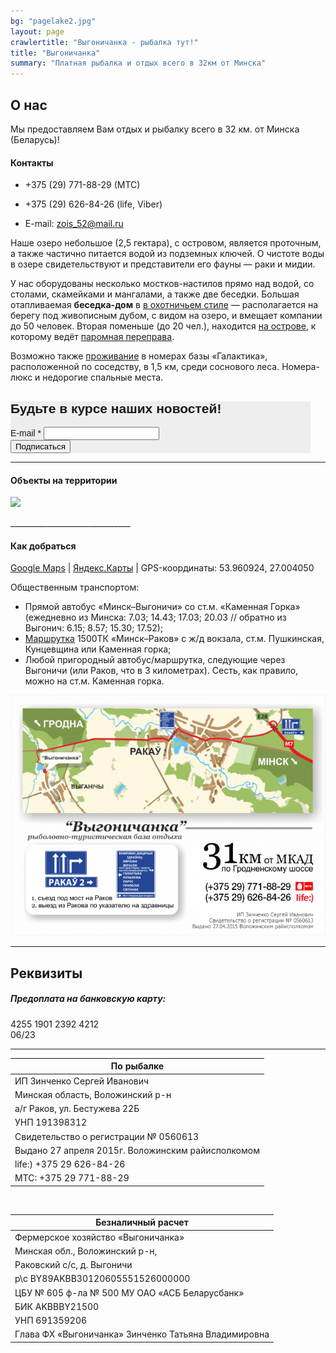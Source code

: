 ```yaml
---
bg: "pagelake2.jpg"
layout: page 
crawlertitle: "Выгоничанка - рыбалка тут!"
title: "Выгоничанка"
summary: "Платная рыбалка и отдых всего в 32км от Минска"
---
```


## О нас

Мы предоставляем Вам отдых и рыбалку всего в 32 км. от Минска (Беларусь)!

#### Контакты
- +375 (29) 771-88-29 (МТС)

- +375 (29) 626-84-26 (life, Viber)

- E-mail: <a href="mailto:zois_52@mail.ru">zois_52@mail.ru</a>


Наше озеро небольшое (2,5 гектара), с островом, является проточным, а также частично питается водой из подземных ключей. О чистоте воды в озере свидетельствуют и представители его фауны — раки и мидии.

У нас оборудованы несколько мостков-настилов прямо над водой, со столами, скамейками и мангалами, а также две беседки. Большая отапливаемая **беседка-дом** в [в охотничьем стиле](https://www.instagram.com/p/BKsqO-Cgqw9/) — располагается на берегу под живописным дубом, с видом на озеро, и вмещает компании до 50 человек. Вторая поменьше (до 20 чел.), находится [на острове](https://www.instagram.com/p/BKofbIZA3y8/), к которому ведёт [паромная переправа](https://www.instagram.com/p/BKogGaDAKY8/). 

Возможно также [проживание](http://galakt.by/) в номерах базы «Галактика», расположенной по соседству, в 1,5 км, среди соснового леса. Номера-люкс и недорогие спальные места.


<!-- Begin Mailchimp Signup Form -->
<link href="//cdn-images.mailchimp.com/embedcode/classic-10_7.css" rel="stylesheet" type="text/css">
<style type="text/css">
	#mc_embed_signup{background:#eeeeee; clear:left; font:14px Helvetica,Arial,sans-serif;  width:480px;}
	/* Add your own Mailchimp form style overrides in your site stylesheet or in this style block.
	   We recommend moving this block and the preceding CSS link to the HEAD of your HTML file. */
</style>
<div id="mc_embed_signup">
<form action="https://rybalkatut.us12.list-manage.com/subscribe/post?u=8df00ee46128c6aa56db79f3a&amp;id=5f97ada3ca" method="post" id="mc-embedded-subscribe-form" name="mc-embedded-subscribe-form" class="validate" target="_blank" novalidate>
    <div id="mc_embed_signup_scroll">
	<h2>Будьте в курсе наших новостей!</h2>
<div class="mc-field-group">
	<label for="mce-EMAIL">E-mail  <span class="asterisk">*</span>
</label>
	<input type="email" value="" name="EMAIL" class="required email" id="mce-EMAIL">
</div>
	<div id="mce-responses" class="clear">
		<div class="response" id="mce-error-response" style="display:none"></div>
		<div class="response" id="mce-success-response" style="display:none"></div>
	</div>    <!-- real people should not fill this in and expect good things - do not remove this or risk form bot signups-->
    <div style="position: absolute; left: -5000px;" aria-hidden="true"><input type="text" name="b_8df00ee46128c6aa56db79f3a_5f97ada3ca" tabindex="-1" value=""></div>
    <div class="clear"><input type="submit" value="Подписаться" name="subscribe" id="mc-embedded-subscribe" class="button" ></div>
    </div>
</form>
</div>
<script type='text/javascript' src='//s3.amazonaws.com/downloads.mailchimp.com/js/mc-validate.js'></script><script type='text/javascript'>(function($) {window.fnames = new Array(); window.ftypes = new Array();fnames[1]='FNAME';ftypes[1]='text';fnames[0]='EMAIL';ftypes[0]='email';}(jQuery));var $mcj = jQuery.noConflict(true);</script>
<!--End mc_embed_signup-->


_____________________________

#### Объекты на территории

<p><img class="alwaysThinglink" style="max-width: 100%;" src="//cdn.thinglink.me/api/image/737097281739685888/1024/10/scaletowidth#tl-737097281739685888;1043138249'"><script async="" charset="utf-8" src="//cdn.thinglink.me/jse/embed.js"></script></p>
______________________________

#### Как добраться
[Google Maps](https://www.google.de/maps/place/Vygonichanka/@53.9599488,26.9980429,14z/data=!4m12!1m6!3m5!1s0x0000000000000000:0x8d177825c0207ae4!2sVygonichanka!8m2!3d53.9609209!4d27.0038795!3m4!1s0x0000000000000000:0x8d177825c0207ae4!8m2!3d53.9609209!4d27.0038795?hl=en) | [Яндекс.Карты](https://yandex.by/maps/?l=pmap&ll=27.032001%2C53.965287&rl=27.40813248%2C53.91160729~-0.00583649%2C-0.00060811~-0.01270294%2C-0.00162166~-0.02197266%2C-0.00243262~-0.00720978%2C0.00101361~-0.03089905%2C0.00810797~-0.01510620%2C0.00222941~-0.00995636%2C0.00060800~-0.01373291%2C-0.00162136~-0.02883911%2C-0.00364828~-0.00892639%2C-0.00121617~-0.01132965%2C0.00060809~-0.01338959%2C0.00202689~-0.04257202%2C0.00587743~-0.02059937%2C0.00405292~-0.02334595%2C0.00891503~-0.02128601%2C0.01235630~-0.01064301%2C0.01134025~-0.01785278%2C0.00627631~-0.00952721%2C0.00551629~0.00016377%2C0.00134960~0.00180998%2C-0.00010742~0.00034332%2C-0.00101208~-0.00377655%2C-0.00192302~-0.00562191%2C-0.00056934~-0.00079393%2C0.00031629~-0.00139475%2C-0.00130316~-0.00656605%2C0.00077177~-0.00326157%2C0.00016447~-0.00433445%2C-0.00044282~-0.00403404%2C0.00086033~-0.00326157%2C0.00065789~-0.00197411%2C0.00055667~-0.00283241%2C-0.00217610~-0.00197411%2C0.00040486~-0.00180244%2C0.00015182~-0.00532150%2C-0.00055669~-0.00861229%2C0.00042147~-0.00746727%2C-0.00005061~-0.00660896%2C-0.00075912~-0.01253128%2C-0.00151829~-0.00120163%2C-0.00012653~-0.00028911%2C-0.00140434~0.00021458%2C-0.00053143~0.00094414%2C-0.00015184~0.00111580%2C-0.00027837~0.00042915%2C-0.00078452~0.00004292%2C-0.00045553&z=14) | GPS-координаты: 53.960924, 27.004050

Общественным транспортом: 
- Прямой автобус «Минск–Выгоничи» со ст.м. «Каменная Горка» (ежедневно из Минска: 7.03; 14.43; 17.03; 20.03 // обратно из Выгонич: 6.15; 8.57; 15.30; 17.52);
- [Маршрутка](http://www.marshrutka.lpy.by/e/6126-raspisanie-minsk-rakov) 1500ТК «Минск–Раков» с ж/д вокзала, ст.м. Пушкинская, Кунцевщина или Каменная горка;
- Любой пригородный автобус/маршрутка, следующие через Выгоничи (или Раков, что в 3 километрах). Сесть, как правило, можно на ст.м. Каменная горка.

![alt text](/images/path.png "Схема проезда")

___________________________

## Реквизиты

##### Предоплата на банковскую карту:
4255 1901 2392 4212   
06/23

_________

| По рыбалке |      
|--------------------------|
|ИП Зинченко Сергей Иванович|
|Минская область, Воложинский р-н|
|а/г Раков, ул. Бестужева 22Б|
|УНП 191398312|
|Свидетельство о регистрации № 0560613|
|Выдано 27 апреля 2015г. Воложинским райисполкомом|
|life:) +375 29 626-84-26|
|MTC: +375 29 771-88-29|

<br>

| Безналичный расчет | 
|--------------------------|
|Фермерское хозяйство «Выгоничанка»|
|Минская обл., Воложинский р-н,|
|Раковский с/с, д. Выгоничи|
|р\с BY89AKBB30120605551526000000|
|ЦБУ № 605 ф-ла № 500 МУ ОАО «АСБ Беларусбанк»|
|БИК AKBBBY21500|
|УНП 691359206|
|Глава ФХ «Выгоничанка» Зинченко Татьяна Владимировна|


